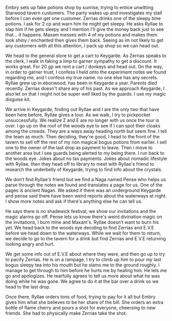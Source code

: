 Embry sets up fake potions shop by sunrise, trying to entice unwitting Starwood tavern customers. The party wakes up and investigates my stall before I can even get one customer. Zerrias drinks one of the sleepy time potions. I ask for 2 cp and warn him he might get sleepy. He asks Ryllae to slap him if he gets sleepy and I mention I'll give the money back just to see that… it happens. Maxam messes with 4 of my potions and makes them look shiny / enchanted then gives them back. Seeing as im not likely to get any customers with all this attention, I pack up shop so we can head out. 

We head to the general store to get a cart to Keygarde. As Zerrias speaks to the clerk, I walk in faking a limp to garner sympathy to get a discount. It works great. For 20 gp we rent a cart / donkeys and head out. On the way, in order to garner trust, I confess I held onto the experiment notes we found regarding me, and I confess my true name. no one else has any secrets. Ryllae grew up in ebonwood, has been in Keygarde a year. Parents died recently. Zerrias doesn't share any of his past. As we approach Keygarde, I also let on that I might not be super well liked by the guards. I use my magic disguise kit. 

We arrive in Keygarde, finding out Ryllae and I are the only two that have been here before, Ryllae gives a tour. As we walk, I try to pickpocket unsuccessfully. We realize Z and E are no longer with us once the tour is over. I go up on the roof of the woods eye to see if I can spot their cloaks among the crowds. They are a ways away heading north but seem fine. I tell the team as much. Then deciding, they're good, I head to the front of the tavern to sell off the rest of my non magical bogus potions from earlier. I sell one to the owner of the last drop as payment to leave. Then i move to another area but I see guards being alerted to my being there. I run back to the woods eye. Jokes about no tax payments. Jokes about nomadic lifestyle with Ryllae, then they head off to library to meet with Ryllae's friend to research the underbelly of Keygarde, trying to find info about the crystals.

We don’t find Ryllae's friend but we find a Naga named Pense who helps us parse through the notes we found and translates a page for us. One of the pages is ancient Nagan. We asked if there was an underground Keygarde and pense said there have been weird reports about the waterways at night. I show more notes and ask if there's anything else he can tell us.

He says there is no shadewick festival, we show our invitations and the magic alarms go off. Pense lets us know there's weird divination magic on the invitations, I burn mine and Maxam's. Ryllae doesn’t want to burn his yet. We head back to the woods eye deciding to find Zerrias and E.V.E before we head down to the waterways. While we wait for them to return, we decide to go to the tavern for a drink but find Zerrias and E.V.E returning looking angry and hurt.

We get some info out of E.V.E about where they were, and then go up to try to pacify Zerrias. He is on a rampage, I try to climb up him to pour my last bogus sleepy tea into his mouth but he slams me to the ground roughly. I manage to get through to him before he hurts me by healing him. He lets me go and apologizes. He tearfully agrees to tell us more about what he was doing while he was gone. We agree to do it at the bar over a drink so we head to the last drop.

Once there, Ryllae orders tons of food, trying to pay for it all but Embry gives him what she believes to be her share of the bill. She orders an extra bottle of flame cherry and pours a shot for everyone, cheersing to new friends. She had to physically make Zerrias take the shot.
